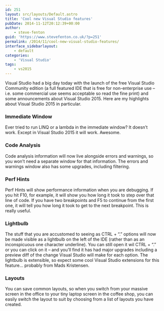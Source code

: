 ```yaml
---
id: 251
layout: src/layouts/Default.astro
title: 'Cool new Visual Studio features'
pubDate: 2014-11-12T20:12:39+00:00
author:
    - steve-fenton
guid: 'https://www.stevefenton.co.uk/?p=251'
permalink: /2014/11/cool-new-visual-studio-features/
interface_sidebarlayout:
    - default
categories:
    - 'Visual Studio'
tags:
    - vs2015
---
```


Visual Studio had a big day today with the launch of the free Visual Studio Community edition (a full featured IDE that is free for non-enterprise use – i.e. some commercial use seems acceptable so read the fine print) and some announcements about Visual Studio 2015. Here are my highlights about Visual Studio 2015 in particular.

### Immediate Window

Ever tried to run LINQ or a lambda in the immediate window? It doesn’t work. Except in Visual Studio 2015 it will work. Awesome.

### Code Analysis

Code analysis information will now live alongside errors and warnings, so you won’t need a separate window for that information. The errors and warnings window also has some upgrades, including filtering.

### Perf Hints

Perf Hints will show performance information when you are debugging. If you hit F10, for example, it will show you how long it took to step over that line of code. If you have two breakpoints and F5 to continue from the first one, it will tell you how long it took to get to the next breakpoint. This is really useful.

### Lightbulb

The stuff that you are accustomed to seeing as CTRL + “.” options will now be made visible as a lightbulb on the left of the IDE (rather than as an inconspicuous one character underline). You can still open it wil CTRL + “.” or you can click on it – and you’ll find it has had major upgrades including a preview diff of the change Visual Studio will make for each option. The lightbulb is extensible, so expect some cool Visual Studio extensions for this feature… probably from Mads Kristensen.

### Layouts

You can save common layouts, so when you switch from your massive screen in the office to your tiny laptop screen in the coffee shop, you can easily switch the layout to suit by choosing from a list of layouts you have created.